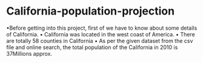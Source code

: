 # California-population-projection

•Before getting into this project, first of we have to know about some details of California.
• California was located in the west coast of America.
• There are totally 58 counties in California
• As per the given dataset from the csv file and online search, the total population of the California in 2010 is 37Millions approx.
